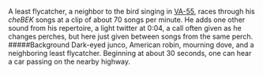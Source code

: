 A least flycatcher, a neighbor to the bird singing in [VA-55](http://listeningtoacontinentsing.com/recording.php?page=VA-55), races through his _cheBEK_ songs at a clip of about 70 songs per minute. He adds one other sound from his repertoire, a light twitter at 0:04, a call often given as he changes perches, but here just given between songs from the same perch. 
#####Background
Dark-eyed junco, American robin, mourning dove, and a neighboring least flycatcher. Beginning at about 30 seconds, one can hear a car passing on the nearby highway.
